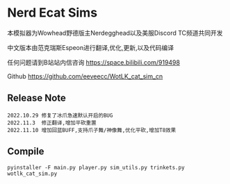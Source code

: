 # Nerd Ecat Sims

本模拟器为Wowhead野德版主Nerdegghead以及美服Discord TC频道共同开发

中文版本由范克瑞斯Espeon进行翻译,优化,更新,以及代码编译

任何问题请到B站站内信咨询 https://space.bilibili.com/919498

Github https://github.com/eeveecc/WotLK_cat_sim_cn

## Release Note

```
2022.10.29 修复了冰爪急速默认开启的BUG
2022.11.3  修正翻译,增加平砍重置
2022.11.10 增加回蓝BUFF,支持爪子舞/神像舞,优化平砍,增加T8效果
```

## Compile

`pyinstaller -F main.py player.py sim_utils.py trinkets.py wotlk_cat_sim.py`